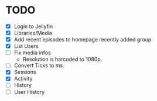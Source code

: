 # TODO

- [x] Login to Jellyfin
- [x] Libraries/Media
- [x] Add recent episodes to homepage recently added group
- [x] List Users
- [ ] Fix media infos
  - Resolution is harcoded to 1080p.
- [ ] Convert Ticks to ms.
- [x] Sessions
- [x] Activity
- [ ] History
- [ ] User History
